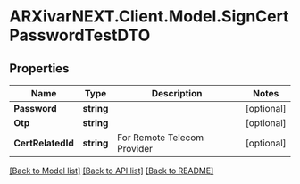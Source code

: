 # ARXivarNEXT.Client.Model.SignCertPasswordTestDTO
## Properties

Name | Type | Description | Notes
------------ | ------------- | ------------- | -------------
**Password** | **string** |  | [optional] 
**Otp** | **string** |  | [optional] 
**CertRelatedId** | **string** | For Remote Telecom Provider | [optional] 

[[Back to Model list]](../README.md#documentation-for-models) [[Back to API list]](../README.md#documentation-for-api-endpoints) [[Back to README]](../README.md)


